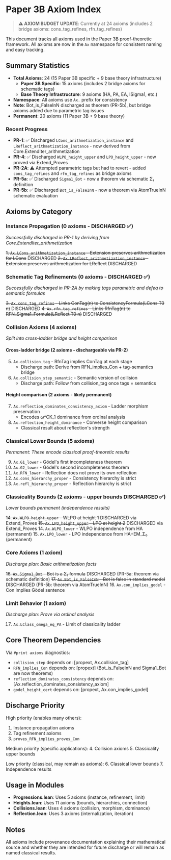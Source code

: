 # Paper 3B Axiom Index

> **⚠️ AXIOM BUDGET UPDATE**: Currently at 24 axioms (includes 2 bridge axioms: cons_tag_refines, rfn_tag_refines)

This document tracks all axioms used in the Paper 3B proof-theoretic framework.
All axioms are now in the `Ax` namespace for consistent naming and easy tracking.

## Summary Statistics
- **Total Axioms**: 24 (15 Paper 3B specific + 9 base theory infrastructure)
  - **Paper 3B Specific**: 15 axioms (includes 2 bridge axioms for schematic tags)
  - **Base Theory Infrastructure**: 9 axioms (HA, PA, EA, ISigma1, etc.)
- **Namespace**: All axioms use `Ax.` prefix for consistency
- **Note**: Bot_is_FalseInN discharged as theorem (PR-5b), but bridge axioms added due to parametric tag issues
- **Permanent**: 20 axioms (11 Paper 3B + 9 base theory)

### Recent Progress
- **PR-1**: ✅ Discharged `LCons_arithmetization_instance` and `LReflect_arithmetization_instance` - now derived from Core.ExtendIter_arithmetization
- **PR-4**: ✅ Discharged `WLPO_height_upper` and `LPO_height_upper` - now proved via Extend_Proves
- **PR-2A**: ⚠️ Attempted parametric tags but had to revert - added `cons_tag_refines` and `rfn_tag_refines` as bridge axioms
- **PR-5a**: ✅ Discharged `Sigma1_Bot` - now a theorem via schematic Σ₁ definition
- **PR-5b**: ✅ Discharged `Bot_is_FalseInN` - now a theorem via AtomTrueInN schematic evaluation

## Axioms by Category

### Instance Propagation (0 axioms - DISCHARGED ✅)
*Successfully discharged in PR-1 by deriving from Core.ExtendIter_arithmetization*

~~1. `Ax.LCons_arithmetization_instance` - Extension preserves arithmetization for LCons~~ DISCHARGED
~~2. `Ax.LReflect_arithmetization_instance` - Extension preserves arithmetization for LReflect~~ DISCHARGED

### Schematic Tag Refinements (0 axioms - DISCHARGED ✅)
*Successfully discharged in PR-2A by making tags parametric and defeq to semantic formulas*

~~3. `Ax.cons_tag_refines` - Links ConTag(n) to ConsistencyFormula(LCons T0 n)~~ DISCHARGED
~~4. `Ax.rfn_tag_refines` - Links RfnTag(n) to RFN_Sigma1_Formula(LReflect T0 n)~~ DISCHARGED

### Collision Axioms (4 axioms)
*Split into cross-ladder bridge and height comparison*

#### Cross-ladder bridge (2 axioms - dischargeable via PR-2)
5. `Ax.collision_tag` - RfnTag implies ConTag at each stage
   - Discharge path: Derive from RFN_implies_Con + tag-semantics bridge
6. `Ax.collision_step_semantic` - Semantic version of collision
   - Discharge path: Follow from collision_tag once tags = semantics

#### Height comparison (2 axioms - likely permanent)
7. `Ax.reflection_dominates_consistency_axiom` - Ladder morphism preservation
   - Encodes ω^CK_1 dominance from ordinal analysis
8. `Ax.reflection_height_dominance` - Converse height comparison
   - Classical result about reflection's strength

### Classical Lower Bounds (5 axioms)
*Permanent: These encode classical proof-theoretic results*

9. `Ax.G1_lower` - Gödel's first incompleteness theorem
10. `Ax.G2_lower` - Gödel's second incompleteness theorem
11. `Ax.RFN_lower` - Reflection does not prove its own reflection
12. `Ax.cons_hierarchy_proper` - Consistency hierarchy is strict
13. `Ax.refl_hierarchy_proper` - Reflection hierarchy is strict

### Classicality Bounds (2 axioms - upper bounds DISCHARGED ✅)
*Lower bounds permanent (independence results)*

~~14. `Ax.WLPO_height_upper` - WLPO at height 1~~ DISCHARGED via Extend_Proves
~~15. `Ax.LPO_height_upper` - LPO at height 2~~ DISCHARGED via Extend_Proves
14. `Ax.WLPO_lower` - WLPO independence from HA (permanent)
15. `Ax.LPO_lower` - LPO independence from HA+EM_Σ₀ (permanent)

### Core Axioms (1 axiom)
*Discharge plan: Basic arithmetization facts*

~~16. `Ax.Sigma1_Bot` - Bot is a Σ₁ formula~~ DISCHARGED (PR-5a: theorem via schematic definition)
~~17. `Ax.Bot_is_FalseInN` - Bot is false in standard model~~ DISCHARGED (PR-5b: theorem via AtomTrueInN)
16. `Ax.con_implies_godel` - Con implies Gödel sentence

### Limit Behavior (1 axiom)
*Discharge plan: Prove via ordinal analysis*

17. `Ax.LClass_omega_eq_PA` - Limit of classicality ladder

## Core Theorem Dependencies

Via `#print axioms` diagnostics:

- `collision_step` depends on: [propext, Ax.collision_tag]
- `RFN_implies_Con` depends on: [propext] (Bot_is_FalseInN and Sigma1_Bot are now theorems)
- `reflection_dominates_consistency` depends on: [Ax.reflection_dominates_consistency_axiom]
- `godel_height_cert` depends on: [propext, Ax.con_implies_godel]

## Discharge Priority

High priority (enables many others):
1. Instance propagation axioms
2. Tag refinement axioms
3. `proves_RFN_implies_proves_Con`

Medium priority (specific applications):
4. Collision axioms
5. Classicality upper bounds

Low priority (classical, may remain as axioms):
6. Classical lower bounds
7. Independence results

## Usage in Modules

- **Progressions.lean**: Uses 5 axioms (instance, refinement, limit)
- **Heights.lean**: Uses 11 axioms (bounds, hierarchies, connection)
- **Collisions.lean**: Uses 4 axioms (collision, morphism, dominance)
- **Reflection.lean**: Uses 3 axioms (internalization, iteration)

## Notes

All axioms include provenance documentation explaining their mathematical source and whether they are intended for future discharge or will remain as named classical results.